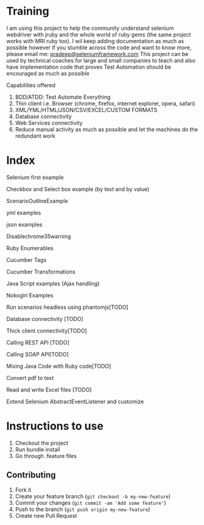 Training
========

I am using this project to help the community understand selenium webdriver with jruby
and the whole world of ruby gems (the same project works with MRI ruby too). I wil keep adding documentation as much as possible
however if you stumble across the code and want to know more, please email me: pradeep@seleniumframework.com
This project can be used by technical coaches for large and small companies to teach and also have
implementation code that proves Test Automation should be encouraged as much as possible


Capabilities offered

1) BDD/ATDD: Test Automate Everything
2) Thin client i.e. Browser (chrome, firefox, internet explorer, opera, safari)
3) XML/YML/HTML/JSON/CSV/EXCEL/CUSTOM FORMATS
4) Database connectivity
5) Web Services connectivity
6) Reduce manual activity as much as possible and let the machines do the redundant work

Index
===============
Selenium first example

Checkbox and Select box example (by text and by value)

ScenarioOutlineExample

yml examples

json examples

Disablechrome35warning

Ruby Enumerables

Cucumber Tags

Cucumber Transformations

Java Script examples (Ajax handling)

Nokogiri Examples

Run scenarios headless using phantomjs[TODO]

Database connectivity [TODO]

Thick client connectivity[TODO]

Calling REST API [TODO]

Calling SOAP API[TODO]

Mixing Java Code with Ruby code[TODO]

Convert pdf to text

Read and write Excel files [TODO]

Extend Selenium AbstractEventListener and customize


Instructions to use
=====================

1) Checkout the project
2) Run bundle install
3) Go through .feature files


## Contributing

1. Fork it
2. Create your feature branch (`git checkout -b my-new-feature`)
3. Commit your changes (`git commit -am 'Add some feature'`)
4. Push to the branch (`git push origin my-new-feature`)
5. Create new Pull Request